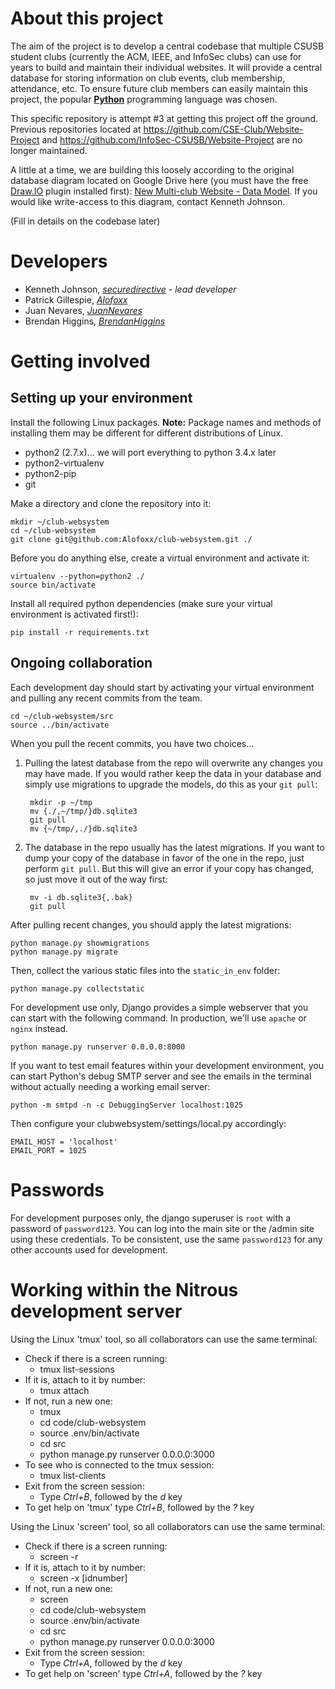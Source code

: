 # About this project

The aim of the project is to develop a central codebase that multiple CSUSB student clubs (currently the ACM, IEEE, and InfoSec clubs) can use for years to build and maintain their individual websites. It will provide a central database for storing information on club events, club membership, attendance, etc. To ensure future club members can easily maintain this project, the popular [__Python__](https://docs.python.org/3/) programming language was chosen.

This specific repository is attempt #3 at getting this project off the ground. Previous repositories located at <https://github.com/CSE-Club/Website-Project> and <https://github.com/InfoSec-CSUSB/Website-Project> are no longer maintained.

A little at a time, we are building this loosely according to the original database diagram located on Google Drive here (you must have the free [Draw.IO](https://www.draw.io) plugin installed first): [New Multi-club Website - Data Model](https://drive.google.com/file/d/0B2eX_I6RM9VBVVdONXYyRGpzSWs/view?usp=sharing). If you would like write-access to this diagram, contact Kenneth Johnson.

(Fill in details on the codebase later)

# Developers

* Kenneth Johnson, [*securedirective*](https://github.com/securedirective) - *lead developer*
* Patrick Gillespie, [*Alofoxx*](https://github.com/Alofoxx)
* Juan Nevares, [*JuanNevares*](https://github.com/JuanNevares)
* Brendan Higgins, [*BrendanHiggins*](https://github.com/BrendanHiggins)

# Getting involved

## Setting up your environment

Install the following Linux packages. __Note:__ Package names and methods of installing them may be different for different distributions of Linux.

* python2 (2.7.x)... we will port everything to python 3.4.x later
* python2-virtualenv
* python2-pip
* git

Make a directory and clone the repository into it:

    mkdir ~/club-websystem
    cd ~/club-websystem
    git clone git@github.com:Alofoxx/club-websystem.git ./

Before you do anything else, create a virtual environment and activate it:

    virtualenv --python=python2 ./
    source bin/activate

Install all required python dependencies (make sure your virtual environment is activated first!):

    pip install -r requirements.txt

## Ongoing collaboration

Each development day should start by activating your virtual environment and pulling any recent commits from the team.

    cd ~/club-websystem/src
    source ../bin/activate

When you pull the recent commits, you have two choices...

1. Pulling the latest database from the repo will overwrite any changes you may have made. If you would rather keep the data in your database and simply use migrations to upgrade the models, do this as your `git pull`:

        mkdir -p ~/tmp
        mv {./,~/tmp/}db.sqlite3
        git pull
        mv {~/tmp/,./}db.sqlite3

2. The database in the repo usually has the latest migrations. If you want to dump your copy of the database in favor of the one in the repo, just perform `git pull`. But this will give an error if your copy has changed, so just move it out of the way first:

        mv -i db.sqlite3{,.bak}
        git pull

After pulling recent changes, you should apply the latest migrations:

    python manage.py showmigrations
    python manage.py migrate

Then, collect the various static files into the `static_in_env` folder:

    python manage.py collectstatic

For development use only, Django provides a simple webserver that you can start with the following command. In production, we'll use `apache` or `nginx` instead.

    python manage.py runserver 0.0.0.0:8000

If you want to test email features within your development environment, you can start Python's debug SMTP server and see the emails in the terminal without actually needing a working email server:

    python -m smtpd -n -c DebuggingServer localhost:1025

Then configure your clubwebsystem/settings/local.py accordingly:

    EMAIL_HOST = 'localhost'
    EMAIL_PORT = 1025

# Passwords

For development purposes only, the django superuser is `root` with a password of `password123`. You can log into the main site or the /admin site using these credentials. To be consistent, use the same `password123` for any other accounts used for development.

# Working within the Nitrous development server

Using the Linux 'tmux' tool, so all collaborators can use the same terminal:
- Check if there is a screen running:
  - tmux list-sessions
- If it is, attach to it by number:
  - tmux attach
- If not, run a new one:
  - tmux
  - cd code/club-websystem
  - source .env/bin/activate
  - cd src
  - python manage.py runserver 0.0.0.0:3000
- To see who is connected to the tmux session:
  - tmux list-clients
- Exit from the screen session:
  - Type *Ctrl+B*, followed by the *d* key
- To get help on 'tmux' type *Ctrl+B*, followed by the *?* key

Using the Linux 'screen' tool, so all collaborators can use the same terminal:
- Check if there is a screen running:
  - screen -r
- If it is, attach to it by number:
  - screen -x [idnumber]
- If not, run a new one:
  - screen
  - cd code/club-websystem
  - source .env/bin/activate
  - cd src
  - python manage.py runserver 0.0.0.0:3000
- Exit from the screen session:
  - Type *Ctrl+A*, followed by the *d* key
- To get help on 'screen' type *Ctrl+A*, followed by the *?* key
